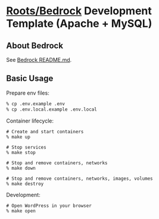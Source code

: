 # [Roots/Bedrock](https://github.com/roots/bedrock) Development Template (Apache + MySQL)

## About Bedrock

See [Bedrock README.md](bedrock.README.md).

## Basic Usage

Prepare env files:

```zsh
% cp .env.example .env
% cp .env.local.example .env.local
```

Container lifecycle:
```
# Create and start containers
% make up

# Stop services
% make stop

# Stop and remove containers, networks
% make down

# Stop and remove containers, networks, images, volumes
% make destroy
```

Development:
```
# Open WordPress in your browser
% make open
```
